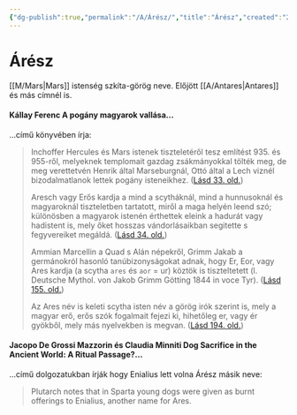 ```yaml
---
{"dg-publish":true,"permalink":"/A/Árész/","title":"Árész","created":"2024-01-24T03:49","updated":"2024-01-24T03:49"}
---
```



# Árész

[[M/Mars\|Mars]] istenség szkíta-görög neve. Előjött [[A/Antares\|Antares]] és más címnél is.  

#### Kállay Ferenc A pogány magyarok vallása...

...című könyvében írja:
> Inchoffer Hercules és Mars istenek tiszteletéről tesz említést 935. és 955-ről, melyeknek templomait gazdag zsákmányokkal tölték meg, de meg verettetvén Henrik által Marseburgnál, Ottó által a Lech viznél bizodalmatlanok lettek pogány isteneikhez. ([Lásd 33. old.](zotero://open-pdf/library/items/DFI47XPY?page=33&annotation=6PMH7R4M))
>
> Aresch vagy Erős kardja a mind a scytháknál, mind a hunnusoknál és magyaroknál tiszteletben tartatott, miről a maga helyén leend szó; különösben a magyarok istenén érthettek eleink a hadurát vagy hadistent is, mely őket hosszas vándorlásaikban segitette s fegyvereiket megáldá. ([Lásd 34. old.](zotero://open-pdf/library/items/DFI47XPY?page=34&annotation=XUWCQDY8))  
> 
> Ammian Marcellin a Quad s Alán népekről, Grimm Jakab a germánokról hasonló tanúbizonyságokat adnak, hogy Er, Eor, vagy Ares kardja (a scytha `ares` és `aor` = ur) köztök is tiszteltetett (l. Deutsche Mythol. von Jakob Grimm Götting 1844 in voce Tyr). ([Lásd 155. old.](zotero://open-pdf/library/items/DFI47XPY?page=155&annotation=FU5QI9HG))  
> 
> Az Ares név is keleti scytha isten név a görög irók szerint is, mely a magyar erő, erős szók fogalmait fejezi ki, hihetőleg er, vagy ér gyökből, mely más nyelvekben is megvan. ([Lásd 194. old.](zotero://open-pdf/library/items/DFI47XPY?page=194&annotation=X5N8V4I2))

#### Jacopo De Grossi Mazzorin és Claudia Minniti Dog Sacrifice in the Ancient World: A Ritual Passage?...  

...című dolgozatukban írják hogy Enialius lett volna Árész másik neve:  
> Plutarch notes that in Sparta young dogs were given as burnt offerings to Enialius, another name for Ares.  